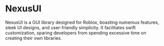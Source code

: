 # NexusUI
NexusUI is a GUI library designed for Roblox, boasting numerous features, sleek UI designs, and user-friendly simplicity. It facilitates swift customization, sparing developers from spending excessive time on creating their own libraries.
